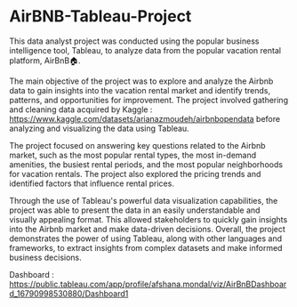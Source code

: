 # AirBNB-Tableau-Project

This data analyst project was conducted using the popular business intelligence tool, Tableau, to analyze data from the popular vacation rental platform, AirBnB🏠.

The main objective of the project was to explore and analyze the Airbnb data to gain insights into the vacation rental market and identify trends, patterns, and opportunities for improvement. The project involved gathering and cleaning data acquired by Kaggle : https://www.kaggle.com/datasets/arianazmoudeh/airbnbopendata before analyzing and visualizing the data using Tableau.

The project focused on answering key questions related to the Airbnb market, such as the most popular rental types, the most in-demand amenities, the busiest rental periods, and the most popular neighborhoods for vacation rentals. The project also explored the pricing trends and identified factors that influence rental prices.

Through the use of Tableau's powerful data visualization capabilities, the project was able to present the data in an easily understandable and visually appealing format. This allowed stakeholders to quickly gain insights into the Airbnb market and make data-driven decisions. Overall, the project demonstrates the power of using Tableau, along with other languages and frameworks, to extract insights from complex datasets and make informed business decisions.

Dashboard : https://public.tableau.com/app/profile/afshana.mondal/viz/AirBnBDashboard_16790998530880/Dashboard1
